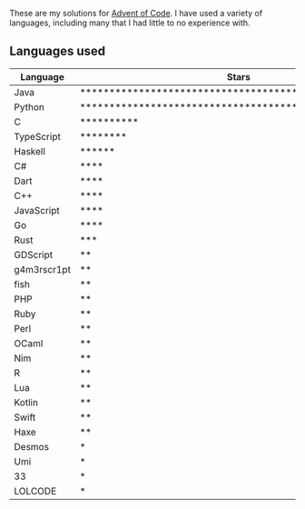These are my solutions for [Advent of Code](https://adventofcode.com). I have used a variety of languages, including many that I had little to no experience with.

## Languages used

| Language    | Stars                                                                                                        |
| ----------- | ------------------------------------------------------------------------------------------------------------ |
| Java        | \*\*\*\*\*\*\*\*\*\*\*\*\*\*\*\*\*\*\*\*\*\*\*\*\*\*\*\*\*\*\*\*\*\*\*\*\*\*\*\*\*\*\*\*\*\*\*\*\*\*\*\*\*\* |
| Python      | \*\*\*\*\*\*\*\*\*\*\*\*\*\*\*\*\*\*\*\*\*\*\*\*\*\*\*\*\*\*\*\*\*\*\*\*\*\*\*\*\*\*\*                       |
| C           | \*\*\*\*\*\*\*\*\*\*                                                                                         |
| TypeScript  | \*\*\*\*\*\*\*\*                                                                                             |
| Haskell     | \*\*\*\*\*\*                                                                                                 |
| C#          | \*\*\*\*                                                                                                     |
| Dart        | \*\*\*\*                                                                                                     |
| C++         | \*\*\*\*                                                                                                     |
| JavaScript  | \*\*\*\*                                                                                                     |
| Go          | \*\*\*\*                                                                                                     |
| Rust        | \*\*\*                                                                                                       |
| GDScript    | \*\*                                                                                                         |
| g4m3rscr1pt | \*\*                                                                                                         |
| fish        | \*\*                                                                                                         |
| PHP         | \*\*                                                                                                         |
| Ruby        | \*\*                                                                                                         |
| Perl        | \*\*                                                                                                         |
| OCaml       | \*\*                                                                                                         |
| Nim         | \*\*                                                                                                         |
| R           | \*\*                                                                                                         |
| Lua         | \*\*                                                                                                         |
| Kotlin      | \*\*                                                                                                         |
| Swift       | \*\*                                                                                                         |
| Haxe        | \*\*                                                                                                         |
| Desmos      | \*                                                                                                           |
| Umi         | \*                                                                                                           |
| 33          | \*                                                                                                           |
| LOLCODE     | \*                                                                                                           |
